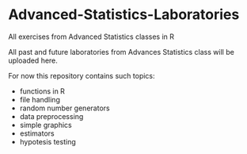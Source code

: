 # Advanced-Statistics-Laboratories
All exercises from Advanced Statistics classes in R

All past and future laboratories from Advances Statistics class will be uploaded here.

For now this repository contains such topics:
- functions in R
- file handling
- random number generators
- data preprocessing
- simple graphics
- estimators
- hypotesis testing
